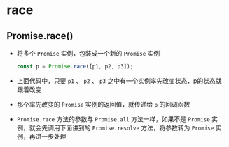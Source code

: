 # race

## Promise.race()

+ 将多个 `Promise` 实例，包装成一个新的 `Promise` 实例

  ```js
  const p = Promise.race([p1, p2, p3]);
  ```

+ 上面代码中，只要 `p1` 、 `p2` 、 `p3` 之中有一个实例率先改变状态，p的状态就跟着改变

+ 那个率先改变的 `Promise` 实例的返回值，就传递给 `p` 的回调函数

+ `Promise.race` 方法的参数与 `Promise.all` 方法一样，如果不是 `Promise` 实例，就会先调用下面讲到的 `Promise.resolve` 方法，将参数转为 `Promise` 实例，再进一步处理
